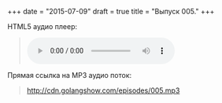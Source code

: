 +++
date = "2015-07-09"
draft = true
title = "Выпуск 005."
+++

<p>HTML5 аудио плеер:

<blockquote>
	<audio controls width="400px" height="150px">
		<source src="http://cdn.golangshow.com/episodes/005.mp3" type="audio/mpeg">
		<p>Ваш браузер не поддерживает HTML5 аудио плеер для MP3.</p>
	</audio>
</blockquote>

</p>

<p>Прямая ссылка на MP3 аудио поток:
<blockquote>
	<a href="http://cdn.golangshow.com/episodes/005.mp3" target="_blank">http://cdn.golangshow.com/episodes/005.mp3</a>
</blockquote>
</p>
